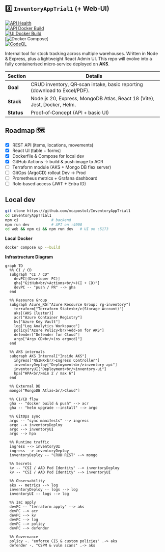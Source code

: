 ## 3️⃣ `InventoryAppTrial1` (+ Web‑UI)
[![API Health](https://img.shields.io/badge/health-%7B%22status%22%3A%22ok%22%7D-brightgreen)](http://localhost:4000/health)  
[![API Docker Build](https://github.com/mcapostol/InventoryAppTrial1/actions/workflows/build-api.yml/badge.svg)](https://github.com/mcapostol/InventoryAppTrial1/actions/workflows/build-api.yml)  
[![UI Docker Build](https://github.com/mcapostol/InventoryAppTrial1/actions/workflows/build-ui.yml/badge.svg)](https://github.com/mcapostol/InventoryAppTrial1/actions/workflows/build-ui.yml)  
[![Docker Compose](https://img.shields.io/badge/docker--compose-up-blue)]  
[![CodeQL](https://github.com/mcapostol/InventoryAppTrial1/actions/workflows/codeql-analysis.yml/badge.svg)](https://github.com/mcapostol/InventoryAppTrial1/actions/workflows/codeql-analysis.yml) 

Internal tool for stock tracking across multiple warehouses. Written in Node & Express, plus a lightweight React Admin UI. This repo will evolve into a fully containerised micro‑service deployed on **AKS**.  

| Section   | Details                                                               |
|-----------|-----------------------------------------------------------------------|
| **Goal**  | CRUD inventory, QR‑scan intake, basic reporting (download to Excel/PDF). |
| **Stack** | Node.js 20, Express, MongoDB Atlas, React 18 (Vite), Jest, Docker, Helm. |
| **Status**| Proof‑of‑Concept (API + basic UI)                                      |

## Roadmap 🗺
- [x] REST API (items, locations, movements)  
- [x] React UI (table + forms)  
- [x] Dockerfile & Compose for local dev  
- [x] GitHub Actions → build & push image to ACR  
- [ ] Terraform module (AKS + Mongo DB flex server)  
- [ ] GitOps (ArgoCD) rollout Dev → Prod  
- [ ] Prometheus metrics + Grafana dashboard  
- [ ] Role‑based access (JWT + Entra ID)  

## Local dev
```bash
git clone https://github.com/mcapostol/InventoryAppTrial1  
cd InventoryAppTrial1  
npm ci               # backend  
npm run dev          # API on :4000  
cd web && npm ci && npm run dev   # UI on :5173
```

**Local Docker**
```bash
docker compose up --build
```

**Infrastructure Diagram**
```mermaid
graph TD
  %% CI / CD
  subgraph "CI / CD"
    devPC[(Developer PC)]
    gha["GitHub<br/>Actions<br/>(CI + CD)"]
    devPC -- "push / PR" --> gha
  end

  %% Resource Group
  subgraph Azure_RG["Azure Resource Group: rg‑inventory"]
    terraform["Terraform State<br/>(Storage Account)"]
    aks[(AKS Cluster)]
    acr["Azure Container Registry"]
    kv["Azure Key Vault"]
    log["Log Analytics Workspace"]
    policy["Azure Policy<br/>Add‑on for AKS"]
    defender["Defender for Cloud"]
    argo["Argo CD<br/>(ns argocd)"]
  end

  %% AKS internals
  subgraph AKS_Internal["Inside AKS"]
    ingress["NGINX<br/>Ingress Controller"]
    inventoryDeploy["Deployment<br/>inventory-api"]
    inventoryUI["Deployment<br/>inventory-ui"]
    hpa["HPA<br/>min 2 / max 6"]
  end

  %% External DB
  mongo["MongoDB Atlas<br/>Cloud"]

  %% CI/CD flow
  gha -- "docker build & push" --> acr
  gha -- "helm upgrade --install" --> argo

  %% GitOps sync
  argo -- "sync manifests" --> ingress
  argo --> inventoryDeploy
  argo --> inventoryUI
  argo --> hpa

  %% Runtime traffic
  ingress --> inventoryUI
  ingress --> inventoryDeploy
  inventoryDeploy -- "CRUD REST" --> mongo

  %% Secrets
  kv -- "CSI / AAD Pod Identity" --> inventoryDeploy
  kv -- "CSI / AAD Pod Identity" --> inventoryUI

  %% Observability
  aks -- metrics --> log
  inventoryDeploy -- logs --> log
  inventoryUI -- logs --> log

  %% IaC apply
  devPC -- "terraform apply" --> aks
  devPC --> acr
  devPC --> kv
  devPC --> log
  devPC --> policy
  devPC --> defender

  %% Governance
  policy -. "enforce CIS & custom policies" .-> aks
  defender -. "CSPM & vuln scans" .-> aks
```
